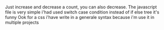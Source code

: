 Just increase and decrease a count, you can also decrease.
The javascript file is very simple i'had used switch case condition instead of if else tree it's funny
Ook for a css i'have write in a generale syntax because i'm use it in multiple projects
